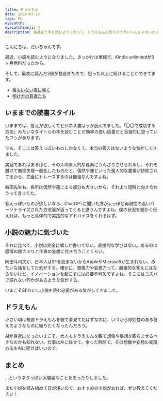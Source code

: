 ```yaml
---
title: ドラえもん
date: 2025-07-16
tags: MU
eyecatch: 
eyecatchEmoji: 🍪
description: 最近また本を読むようになって、ドラえもんを見たほうがいいんじゃないかと思った話。
---
```


こんにちは。だいちゃんです。

最近、小説を読むようになりました。きっかけは単純で、Kindle unlimitedが3ヶ月無料だったから。

そして、最初に読んだ2冊が良過ぎたので、思った以上に続けることができてます。

* [誰もいない夜に咲く](https://amzn.to/44w6pur)
* [明け方の若者たち](https://amzn.to/4nPu9kO)

## いままでの読書スタイル

いままでは、答えが欲しくてビジネス書ばっか読んでました。「〇〇で成功する方法」みたいなタイトルの本を読むことが効率の良い読書だと盲目的に思っていたフシがあります。

でも、そこには答えっぽいものしかなくて、本当の答えはないような気がしてきました。

実話であればあるほど、その人の属人的な要素にうんざりさせられるし、それを避けて無理矢理一般化したものだと、偶然や運といった属人的な要素が排除されてるから、完全にトレースするのは無理なんですよね。

益田先生も、長所は偶然や運による部分も大きいから、それより短所と向き合おうって言ってた。

答えっぽいものが欲しいなら、ChatGPTに聞いた方がよっぽど再現性の高いパーソナライズされた方法論が返ってくると思うんですよね。僕の状況を細かく伝えれば、もっと具体的で実践的なアドバイスをくれるはず。

## 小説の魅力に気づいた

それに比べて、小説は完全に嘘しか書いてない。直接的な学びはない。あるのは感情の揺さぶりと作者の妄想に付き合うことくらい。

岡田斗司夫が、日本人はSFを読まないからAppleやMicrosoftが生まれない、みたいな話をしてた気がする。確かに、想像力や妄想力って、直接的な答えにはならないけど、イノベーションを起こすには必要不可欠ですよね。そこにはコスパで語れない何かがあるような気がする。

いまこそSFないし小説を読む必要がある気がしてきました。

## ドラえもん

小さい頃は毎週ドラえもんを観て夢見てたはずなのに、いつから即効性のある答えのようなものに縋りたくなったんだろう。

AIが身近になったいまこそ、大人もドラえもんを観て想像や妄想を膨らませるべきなのかも知れない。仕事はAIに任せて、余った時間で、その想像や妄想の実現方法をAIに聞けばいいので。

## まとめ

...というネタっぽい大袈裟なことを思ったりしました。

まだ小説を読み始めて日が浅いので、おすすめの小説があれば、ぜひ教えてください！